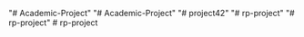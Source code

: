 "# Academic-Project" 
"# Academic-Project" 
"# project42" 
"# rp-project" 
"# rp-project" 
#   r p - p r o j e c t  
 